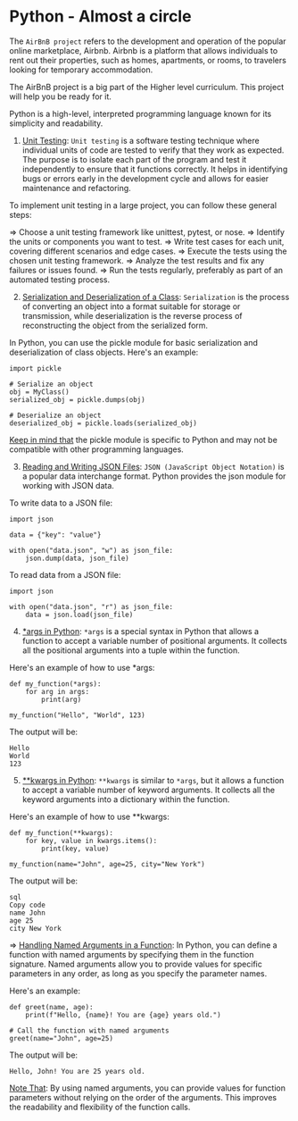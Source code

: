 # Python - Almost a circle

The `AirBnB project` refers to the development and operation of the popular online marketplace, Airbnb. Airbnb is a platform that allows individuals to rent out their properties, such as homes, apartments, or rooms, to travelers looking for temporary accommodation.

The AirBnB project is a big part of the Higher level curriculum. This project will help you be ready for it.

Python is a high-level, interpreted programming language known for its simplicity and readability.

1. [Unit Testing]():
`Unit testing` is a software testing technique where individual units of code are tested to verify that they work as expected. The purpose is to isolate each part of the program and test it independently to ensure that it functions correctly. It helps in identifying bugs or errors early in the development cycle and allows for easier maintenance and refactoring.

To implement unit testing in a large project, you can follow these general steps:

=> Choose a unit testing framework like unittest, pytest, or nose.
=> Identify the units or components you want to test.
=> Write test cases for each unit, covering different scenarios and edge cases.
=> Execute the tests using the chosen unit testing framework.
=> Analyze the test results and fix any failures or issues found.
=> Run the tests regularly, preferably as part of an automated testing process.

2. [Serialization and Deserialization of a Class]():
`Serialization` is the process of converting an object into a format suitable for storage or transmission, while deserialization is the reverse process of reconstructing the object from the serialized form.

In Python, you can use the pickle module for basic serialization and deserialization of class objects. Here's an example:

```
import pickle

# Serialize an object
obj = MyClass()
serialized_obj = pickle.dumps(obj)

# Deserialize an object
deserialized_obj = pickle.loads(serialized_obj)
```

[Keep in mind that]() the pickle module is specific to Python and may not be compatible with other programming languages.

3. [Reading and Writing JSON Files]():
`JSON (JavaScript Object Notation)` is a popular data interchange format. Python provides the json module for working with JSON data.

To write data to a JSON file:

```
import json

data = {"key": "value"}

with open("data.json", "w") as json_file:
    json.dump(data, json_file)
```

To read data from a JSON file:

```
import json

with open("data.json", "r") as json_file:
    data = json.load(json_file)
```

4. [\*args in Python]():
`*args` is a special syntax in Python that allows a function to accept a variable number of positional arguments. It collects all the positional arguments into a tuple within the function.

Here's an example of how to use \*args:

```
def my_function(*args):
    for arg in args:
        print(arg)

my_function("Hello", "World", 123)
```
The output will be:
```
Hello
World
123
```

5. [\*\*kwargs in Python]():
`**kwargs` is similar to `*args`, but it allows a function to accept a variable number of keyword arguments. It collects all the keyword arguments into a dictionary within the function.

Here's an example of how to use \*\*kwargs:

```
def my_function(**kwargs):
    for key, value in kwargs.items():
        print(key, value)

my_function(name="John", age=25, city="New York")
```
The output will be:
```
sql
Copy code
name John
age 25
city New York
```

=> [Handling Named Arguments in a Function]():
In Python, you can define a function with named arguments by specifying them in the function signature. Named arguments allow you to provide values for specific parameters in any order, as long as you specify the parameter names.

Here's an example:

```
def greet(name, age):
    print(f"Hello, {name}! You are {age} years old.")

# Call the function with named arguments
greet(name="John", age=25)
```
The output will be:
```
Hello, John! You are 25 years old.
```

[Note That](): By using named arguments, you can provide values for function parameters without relying on the order of the arguments. This improves the readability and flexibility of the function calls.
